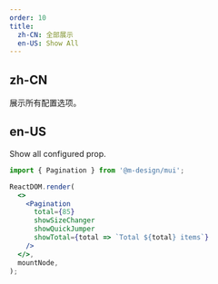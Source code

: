 ```yaml
---
order: 10
title:
  zh-CN: 全部展示
  en-US: Show All
---
```


## zh-CN

展示所有配置选项。

## en-US

Show all configured prop.

```jsx
import { Pagination } from '@m-design/mui';

ReactDOM.render(
  <>
    <Pagination
      total={85}
      showSizeChanger
      showQuickJumper
      showTotal={total => `Total ${total} items`}
    />
  </>,
  mountNode,
);
```
